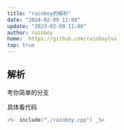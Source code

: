 ```yaml
---
title: "rainboy的解析"
date: "2024-02-09 11:08"
update: "2023-02-09 11:08"
author: rainboy
home:  https://github.com/rainboylvx
top: true
---
```


## 解析

考你简单的分支

具体看代码

```cpp
<%- include("./rainboy.cpp") _%>
```


